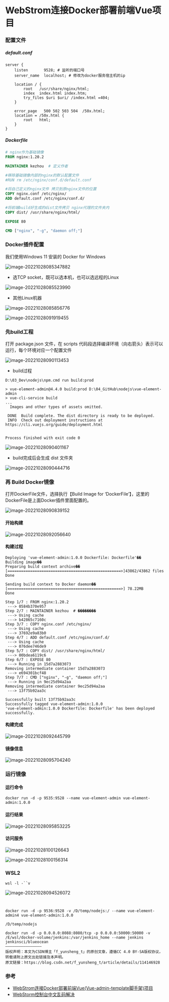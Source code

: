 # WebStrom连接Docker部署前端Vue项目



### 配置文件

##### default.conf

```nginx
server {
    listen       9528; # 监听的端口号
    server_name  localhost; # 修改为docker服务宿主机的ip

    location / {
        root   /usr/share/nginx/html;
        index  index.html index.htm;
        try_files $uri $uri/ /index.html =404;
    }

    error_page   500 502 503 504  /50x.html;
    location = /50x.html {
        root   html;
    }
}
```

##### Dockerfile

```dockerfile
# nginx作为基础镜像
FROM nginx:1.20.2

MAINTAINER kezhou  # 定义作者

#移除基础镜像内部的nginx的默认配置文件
#RUN rm /etc/nginx/conf.d/default.conf

#将自己定义的nginx文件 拷贝到原nginx文件的位置
COPY nginx.conf /etc/nginx/
ADD default.conf /etc/nginx/conf.d/

#将前端build好生成的dist文件拷贝 nginx代理的文件夹内
COPY dist/ /usr/share/nginx/html/

EXPOSE 80

CMD ["nginx", "-g", "daemon off;"]
```

### Docker插件配置

我们使用Windows 11 安装的 Docker for Windows

 ![image-20221028085347882](assets\image-20221028085316784.png)

* 选TCP socket，既可以选本机，也可以选远程的Linux

 ![image-20221028085523990](assets\image-20221028085523990.png)

* 其他Linux机器

 ![image-20221028085856776](assets\image-20221028085856776.png)



 ![image-20221028091919455](assets\image-20221028085235753.png)



### 先build工程

打开 package.json 文件，在 scripts 代码段选择编译环境（向右箭头）表示可以运行，每个环境对应一个配置文件

 ![image-20221028090113453](assets\image-20221028090113453.png)

* build过程

```
D:\03_Dev\nodejs\npm.cmd run build:prod

> vue-element-admin@4.4.0 build:prod D:\04_GitHub\nodejs\vue-element-admin
> vue-cli-service build
...
  Images and other types of assets omitted.

 DONE  Build complete. The dist directory is ready to be deployed.
 INFO  Check out deployment instructions at https://cli.vuejs.org/guide/deployment.html


Process finished with exit code 0
```

 ![image-20221028090401167](assets\image-20221028090401167.png)

* build完成后会生成 dist 文件夹

 ![image-20221028090444716](assets\image-20221028090444716.png)

### 再 Build Docker镜像

打开DockerFile文件，选择执行【Build Image for ‘DockerFile’】，这里的 DockerFile是上面Docker插件里面配置的。

 ![image-20221028090839152](assets\image-20221028090839152.png)

#### 开始构建

 ![image-20221028092056640](assets\image-20221028091314918.png)

#### 构建过程

```
Deploying 'vue-element-admin:1.0.0 Dockerfile: Dockerfile'��
Building image��
Preparing build context archive��
[==================================================>]43862/43862 files
Done

Sending build context to Docker daemon��
[==================================================>] 78.22MB
Done

Step 1/7 : FROM nginx:1.20.2
 ---> 0584b370e957
Step 2/7 : MAINTAINER kezhou  # ��������
 ---> Using cache
 ---> b42865c7160c
Step 3/7 : COPY nginx.conf /etc/nginx/
 ---> Using cache
 ---> 37692e9a83b0
Step 4/7 : ADD default.conf /etc/nginx/conf.d/
 ---> Using cache
 ---> 076dee746de9
Step 5/7 : COPY dist/ /usr/share/nginx/html/
 ---> 00bdea6119c6
Step 6/7 : EXPOSE 80
 ---> Running in 15d7a2883073
Removing intermediate container 15d7a2883073
 ---> e694301bcf48
Step 7/7 : CMD ["nginx", "-g", "daemon off;"]
 ---> Running in 9ec25d94a2aa
Removing intermediate container 9ec25d94a2aa
 ---> 13f75b92aa3c

Successfully built 13f75b92aa3c
Successfully tagged vue-element-admin:1.0.0
'vue-element-admin:1.0.0 Dockerfile: Dockerfile' has been deployed successfully.
```

#### 构建完成

 ![image-20221028092445799](assets\image-20221028092445799.png)

#### 镜像信息

 ![image-20221028095704240](assets\image-20221028095704240.png)

### 运行镜像

#### 运行命令

```
docker run -d -p 9535:9528 --name vue-element-admin vue-element-admin:1.0.0
```

#### 运行结果

 ![image-20221028095853225](assets\image-20221028095853225.png)

#### 访问服务

 ![image-20221028100126643](assets\image-20221028100126643.png)



 ![image-20221028100156314](assets\image-20221028100156314.png)











### WSL2

```
wsl -l -``v
```



 ![image-20221028094526072](assets\image-20221028094526072.png)



```


docker run -d -p 9536:9528 -v /D/temp/nodejs:/ --name vue-element-admin4 vue-element-admin:1.0.0

/D/temp/nodejs

docker run -d -p 0.0.0.0:8088:8080/tcp -p 0.0.0.0:50000:50000 -v /E/wsl/docker-volume/jenkins:/var/jenkins_home --name jenkins jenkinsci/blueocean
————————————————
版权声明：本文为CSDN博主「f_yunsheng_t」的原创文章，遵循CC 4.0 BY-SA版权协议，转载请附上原文出处链接及本声明。
原文链接：https://blog.csdn.net/f_yunsheng_t/article/details/114146928
```



### 参考

* [WebStrom连接Docker部署前端Vue(Vue-admin-template脚手架)项目](https://blog.csdn.net/weixin_43562415/article/details/120128792)
* [WebStorm控制台中文乱码解决](https://blog.csdn.net/qq_47452289/article/details/118676221)

